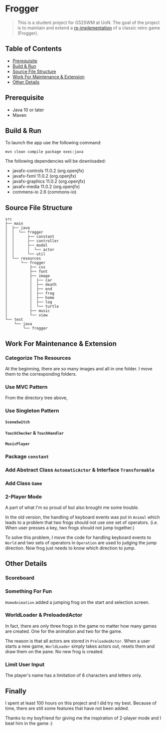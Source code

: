 # Frogger

> This is a student project for G52SWM at UoN. The goal of the project is to maintain and extend a [re-implementation](https://github.com/hirish99/Frogger-Arcade-Game) of a classic retro game (Frogger).

## Table of Contents

- [Prerequisite](#prerequisite)
- [Build & Run](#build-&-run)
- [Source File Structure](#source-file-structure)
- [Work For Maintenance & Extension](#work-for-maintenance-&-extension)
- [Other Details](#other-details)

## Prerequisite

- Java 10 or later
- Maven

## Build & Run

To launch the app use the following command:

```
mvn clean compile package exec:java
``` 

The following dependencies will be downloaded:

- javafx-controls 11.0.2 (org.openjfx)
- javafx-fxml 11.0.2 (org.openjfx)
- javafx-graphics 11.0.2 (org.openjfx)
- javafx-media 11.0.2 (org.openjfx)
- commens-io 2.6 (commons-io)

## Source File Structure

```
src
├── main
│  ├── java
│  │  └── frogger
│  │      ├── constant
│  │      ├── controller
│  │      ├── model
│  │      │  └── actor
│  │      └── util
│  └── resources
│      └── frogger
│          ├── css
│          ├── font
│          ├── image
│          │  ├── car
│          │  ├── death
│          │  ├── end
│          │  ├── frog
│          │  ├── home
│          │  ├── log
│          │  └── turtle
│          ├── music
│          └── view
└── test
​    └── java
​        └── frogger
```

## Work For Maintenance & Extension

### Categorize The Resources

At the beginning, there are so many images and all in one folder. I move them to the corresponding folders.

### Use MVC Pattern

From the directory tree above,

### Use Singleton Pattern

#### `SceneSwitch`

#### `TouchChecker` & `TouchHandler`

#### `MusicPlayer`

### Package `constant`

### Add Abstract Class `AutomaticActor` & Interface `Transformable`

### Add Class `Game`

### 2-Player Mode

A part of what I'm so proud of but also brought me some trouble.

In the old version, the handling of keyboard events was put in `Animal` which leads to a problem that two frogs should not use one set of operators. (i.e. When user presses a key, two frogs should not jump together.)

To solve this problem, I move the code for handling keyboard events to `World` and two sets of operators in `Operation` are used to judging the jump direction. Now frog just needs to know which direction to jump.

## Other Details

### Scoreboard

### Something For Fun

`HomeAnimation` added a jumping frog on the start and selection screen.

### WorldLoader & PreloadedActor

In fact, there are only three frogs in the game no matter how many games are created. One for the animation and two for the game. 

The reason is that all actors are stored in `PreloadedActor`. When a user starts a new game, `WorldLoader` simply takes actors out, resets them and draw them on the pane. No new frog is created.

### Limit User Input

The player's name has a limitation of 8 characters and letters only.

## Finally

I spent at least 100 hours on this project and I did try my best. Because of time, there are still some features that have not been added.

Thanks to my boyfriend for giving me the inspiration of 2-player mode and I beat him in the game :)